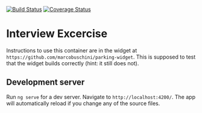 [![Build Status](https://travis-ci.org/marcobuschini/interview-november-2019.svg?branch=master)](https://travis-ci.org/marcobuschini/interview-november-2019)
[![Coverage Status](https://coveralls.io/repos/github/marcobuschini/interview-november-2019/badge.svg)](https://coveralls.io/github/marcobuschini/interview-november-2019)

# Interview Excercise
Instructions to use this container are in the widget at `https://github.com/marcobuschini/parking-widget`.
This is supposed to test that the widget builds correctly (hint: it still does not).

## Development server

Run `ng serve` for a dev server. Navigate to `http://localhost:4200/`. The app will automatically reload if you change any of the source files.
